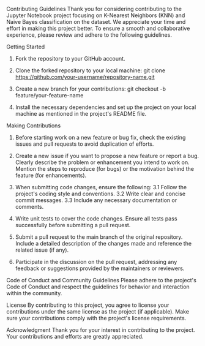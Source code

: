 Contributing Guidelines
Thank you for considering contributing to the Jupyter Notebook project focusing on K-Nearest Neighbors (KNN) and Naive Bayes classification on the dataset. 
We appreciate your time and effort in making this project better. To ensure a smooth and collaborative experience, please review and adhere to the following 
guidelines.

Getting Started
1. Fork the repository to your GitHub account.

2. Clone the forked repository to your local machine:
git clone https://github.com/your-username/repository-name.git

3. Create a new branch for your contributions:
git checkout -b feature/your-feature-name

4. Install the necessary dependencies and set up the project on your local machine as mentioned in the project's README file.

Making Contributions
1. Before starting work on a new feature or bug fix, check the existing issues and pull requests to avoid duplication of efforts.

2. Create a new issue if you want to propose a new feature or report a bug. Clearly describe the problem or enhancement you intend to work on. Mention the steps to reproduce (for bugs) or the motivation behind the feature (for enhancements).

3. When submitting code changes, ensure the following:
    3.1 Follow the project's coding style and conventions.
    3.2 Write clear and concise commit messages.
    3.3 Include any necessary documentation or comments.
   
4. Write unit tests to cover the code changes. Ensure all tests pass successfully before submitting a pull request.

5. Submit a pull request to the main branch of the original repository. Include a detailed description of the changes made and reference the related issue (if any).

6. Participate in the discussion on the pull request, addressing any feedback or suggestions provided by the maintainers or reviewers.

Code of Conduct and Community Guidelines
Please adhere to the project's Code of Conduct and respect the guidelines for behavior and interaction within the community.

License
By contributing to this project, you agree to license your contributions under the same license as the project (if applicable). Make sure your contributions
comply with the project's license requirements.

Acknowledgment
Thank you for your interest in contributing to the project. Your contributions and efforts are greatly appreciated.
